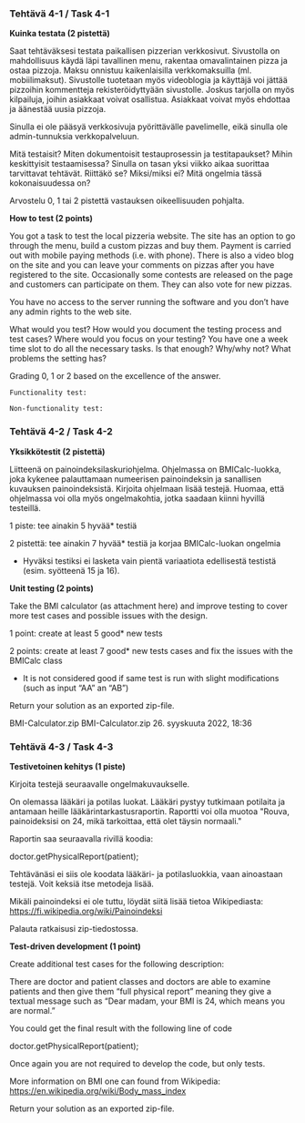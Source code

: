 ### Tehtävä 4-1 / Task 4-1

**Kuinka testata (2 pistettä)**

Saat tehtäväksesi testata paikallisen pizzerian verkkosivut. Sivustolla on mahdollisuus käydä läpi tavallinen menu, rakentaa omavalintainen pizza ja ostaa pizzoja. Maksu onnistuu kaikenlaisilla verkkomaksuilla (ml. mobiilimaksut). Sivustolle tuotetaan myös videoblogia ja käyttäjä voi jättää pizzoihin kommentteja rekisteröidyttyään sivustolle. Joskus tarjolla on myös kilpailuja, joihin asiakkaat voivat osallistua. Asiakkaat voivat myös ehdottaa ja äänestää uusia pizzoja.

Sinulla ei ole pääsyä verkkosivuja pyörittävälle pavelimelle, eikä sinulla ole admin-tunnuksia verkkopalveluun.

Mitä testaisit? Miten dokumentoisit testauprosessin ja testitapaukset? Mihin keskittyisit testaamisessa? Sinulla on tasan yksi viikko aikaa suorittaa tarvittavat tehtävät. Riittäkö se? Miksi/miksi ei? Mitä ongelmia tässä kokonaisuudessa on?

Arvostelu 0, 1 tai 2 pistettä vastauksen oikeellisuuden pohjalta.


**How to test (2 points)**

You got a task to test the local pizzeria website. The site has an option to go through the menu, build a custom pizzas and buy them. Payment is carried out with mobile paying methods (i.e. with phone). There is also a video blog on the site and you can leave your comments on pizzas after you have registered to the site. Occasionally some contests are released on the page and customers can participate on them. They can also vote for new pizzas.


You have no access to the server running the software and you don’t have any admin rights to the web site.

What would you test? How would you document the testing process and test cases? Where would you focus on your testing? You have one a week time slot to do all the necessary tasks. Is that enough? Why/why not? What problems the setting has?

Grading 0, 1 or 2 based on the excellence of the answer.

```
Functionality test:

Non-functionality test:
```

### Tehtävä 4-2 / Task 4-2

**Yksikkötestit (2 pistettä)**

Liitteenä on painoindeksilaskuriohjelma. Ohjelmassa on BMICalc-luokka, joka kykenee palauttamaan numeerisen painoindeksin ja sanallisen kuvauksen painoindeksistä. Kirjoita ohjelmaan lisää testejä. Huomaa, että ohjelmassa voi olla myös ongelmakohtia, jotka saadaan kiinni hyvillä testeillä.

1 piste: tee ainakin 5 hyvää* testiä

2 pistettä: tee ainakin 7 hyvää* testiä ja korjaa BMICalc-luokan ongelmia

+ Hyväksi testiksi ei lasketa vain pientä variaatiota edellisestä testistä (esim. syötteenä 15 ja 16).


**Unit testing (2 points)**

Take the BMI calculator (as attachment here) and improve testing to cover more test cases and possible issues with the design.


1 point: create at least 5 good* new tests

2 points: create at least 7 good* new tests cases and fix the issues with the BMICalc class

+ It is not considered good if same test is run with slight modifications (such as input “AA” an “AB”)

Return your solution as an exported zip-file.


BMI-Calculator.zip BMI-Calculator.zip 26. syyskuuta 2022, 18:36

### Tehtävä 4-3 / Task 4-3

**Testivetoinen kehitys (1 piste)**

Kirjoita testejä seuraavalle ongelmakuvaukselle.

On olemassa lääkäri ja potilas luokat. Lääkäri pystyy tutkimaan potilaita ja antamaan heille lääkärintarkastusraportin. Raportti voi olla muotoa "Rouva, painoideksisi on 24, mikä tarkoittaa, että olet täysin normaali."

Raportin saa seuraavalla rivillä koodia:

doctor.getPhysicalReport(patient);

Tehtävänäsi ei siis ole koodata lääkäri- ja potilasluokkia, vaan ainoastaan testejä. Voit keksiä itse metodeja lisää.

Mikäli painoindeksi ei ole tuttu, löydät siitä lisää tietoa Wikipediasta:   https://fi.wikipedia.org/wiki/Painoindeksi

Palauta ratkaisusi zip-tiedostossa.


**Test-driven development (1 point)**

Create additional test cases for the following description:

There are doctor and patient classes and doctors are able to examine patients and then give them “full physical report” meaning they give a textual message such as “Dear madam, your BMI is 24, which means you are normal.”

You could get the final result with the following line of code

doctor.getPhysicalReport(patient);

Once again you are not required to develop the code, but only tests. 

More information on BMI one can found from Wikipedia:   https://en.wikipedia.org/wiki/Body_mass_index

Return your solution as an exported zip-file.



